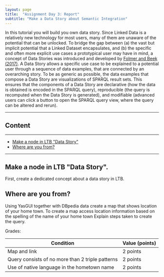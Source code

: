 ```yaml
---
layout: page
title:  "Assignment Day 3: Report"
subtitle: "Make a Data Story about Semantic Integration"
---
```


In this tutorial you will build you own data story. 
Since Linked Data is a relatively new technology for most users, many of them are
unaware of the potential that can be unlocked. To bridge the gap between (a) the
vast but implicit potential that a Linked Dataset encapsulates, and (b) the specific
and often more explicit use cases a prototypical user may have in mind, a concept
of Data Stories was introduced and developed by 
[Folmer and Beek (2017)](https://scholarworks.umass.edu/foss4g/vol17/iss1/23/). A Data
Story allows a specific use case to be explained to a potential user through a
sequence of data examples, that are connected by an overarching story. To be as
generic as possible, the data examples that compose a Data Story are
visualizations of SPARQL result sets. This ensures that the components of a Data
Story are declarative (how the data is obtained is encoded in the SPARQL query),
reproducible (the query is recomputed when the Data Story is generated), and
modifiable (advanced users can click a button to open the SPARQL query view,
where the query can be altered and rerun). 

---------------

## Content
---
- [Make a node in LTB "Data Story"](#table)
- [Where are you from?](#draw)

--------------

## Make a node in LTB "Data Story".
First, create a dedicated concept about a data story  in LTB.

## Where are you from?
Using YasGUI together with DBpedia data create a map that shows location of your home town.
To create a map access location information based on the spelling of the name of your home town
Explain steps taken to create the query. 

Grades: 

| Condition | Value (points) |
| ---- | --- |
| Map and link | 2 points |
| Query consists of no more than 2 triple patterns | 2 points |
| Use of native language in the hometown name| 2 points | 

